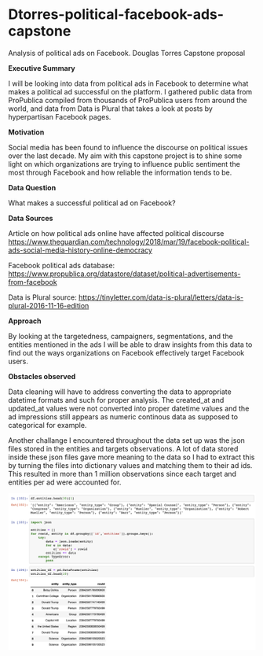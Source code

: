 # Dtorres-political-facebook-ads-capstone
Analysis of political ads on Facebook.
Douglas Torres Capstone proposal

**Executive Summary**

I will be looking into data from political ads in Facebook to determine what makes a political ad successful on the platform. I gathered public data from ProPublica compiled from thousands of ProPublica users from around the world, and data from Data is Plural that takes a look at posts by hyperpartisan Facebook pages.

**Motivation**

Social media has been found to influence the discourse on political issues over the last decade. My aim with this capstone project is to shine some light on which organizations are trying to influence public sentiment the most through Facebook and how reliable the information tends to be. 

**Data Question**

What makes a successful political ad on Facebook?

**Data Sources**

Article on how political ads online have affected political discourse 
https://www.theguardian.com/technology/2018/mar/19/facebook-political-ads-social-media-history-online-democracy

Facebook political ads database: https://www.propublica.org/datastore/dataset/political-advertisements-from-facebook

Data is Plural source: https://tinyletter.com/data-is-plural/letters/data-is-plural-2016-11-16-edition

**Approach**

By looking at the targetedness, campaigners, segmentations, and the entities mentioned in the ads I will be able to draw insights from this data to find out the ways organizations on Facebook effectively target Facebook users. 

**Obstacles observed**

Data cleaning will have to address converting the data to appropriate datetime formats and such for proper analysis. The created_at and updated_at values were not converted into proper datetime values and the ad impressions still appears as numeric continous data as supposed to categorical for example.

Another challange I encountered throughout the data set up was the json files stored in the entities and targets observations. A lot of data stored inside these json files gave more meaning to the data so I had to extract this by turning the files into dictionary values and matching them to their ad ids. This resulted in more than 1 million observations since each target and entities per ad were accounted for.

![For loop created to extract data from the json format in the raw data.](Screenshots/Screen%20Shot%202019-12-27%20at%206.52.10%20PM.png)
